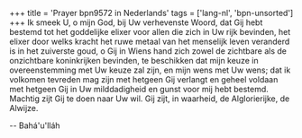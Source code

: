 +++
title = 'Prayer bpn9572 in Nederlands'
tags = ['lang-nl', 'bpn-unsorted']
+++
Ik smeek U, o mijn God, bij Uw verhevenste Woord, dat Gij hebt bestemd tot het goddelijke elixer voor allen die zich in Uw rijk bevinden, het elixer door welks kracht het ruwe metaal van het menselijk leven veranderd is in het zuiverste goud, o Gij in Wiens hand zich zowel de zichtbare als de onzichtbare koninkrijken bevinden, te beschikken dat mijn keuze in overeenstemming met Uw keuze zal zijn, en mijn wens met Uw wens; dat ik volkomen tevreden mag zijn met hetgeen Gij verlangt en geheel voldaan met hetgeen Gij in Uw milddadigheid en gunst voor mij hebt bestemd. Machtig zijt Gij te doen naar Uw wil. Gij zijt, in waarheid, de Alglorierijke, de Alwijze.

-- Bahá'u'lláh
